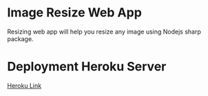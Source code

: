 # Image Resize Web App
Resizing web app will help you resize any image using Nodejs sharp package. 

# Deployment Heroku Server
[Heroku Link](https://imageresizeapi.herokuapp.com/)